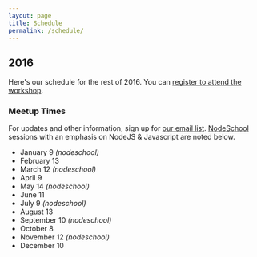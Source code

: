 ```yaml
---
layout: page
title: Schedule
permalink: /schedule/
---
```


## 2016

Here's our schedule for the rest of 2016. You can [register to attend the workshop](https://www.eventbrite.com/e/pair-programming-mentoring-covermymeds-tickets-15224426670).

### Meetup Times
For updates and other information, sign up for [our email list](http://paircolumbus.org/). [NodeSchool](http://nodeschool.io) sessions with an emphasis on NodeJS & Javascript are noted below.

- January 9 _(nodeschool)_
- February 13
- March 12 _(nodeschool)_
- April 9
- May 14 _(nodeschool)_
- June 11
- July 9 _(nodeschool)_
- August 13
- September 10 _(nodeschool)_
- October 8
- November 12 _(nodeschool)_
- December 10
